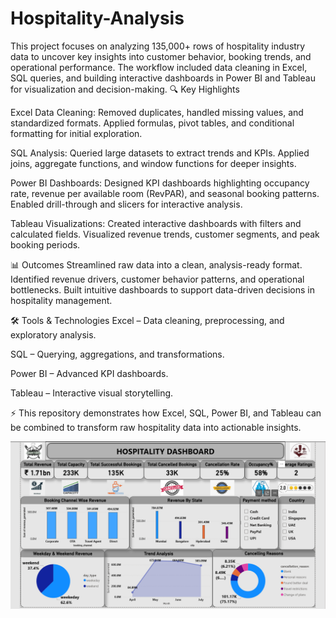 # Hospitality-Analysis
This project focuses on analyzing 135,000+ rows of hospitality industry data to uncover key insights into customer behavior, booking trends, and operational performance. The workflow included data cleaning in Excel, SQL queries, and building interactive dashboards in Power BI and Tableau for visualization and decision-making.
🔍 Key Highlights

Excel Data Cleaning:
Removed duplicates, handled missing values, and standardized formats.
Applied formulas, pivot tables, and conditional formatting for initial exploration.

SQL Analysis:
Queried large datasets to extract trends and KPIs.
Applied joins, aggregate functions, and window functions for deeper insights.

Power BI Dashboards:
Designed KPI dashboards highlighting occupancy rate, revenue per available room (RevPAR), and seasonal booking patterns.
Enabled drill-through and slicers for interactive analysis.

Tableau Visualizations:
Created interactive dashboards with filters and calculated fields.
Visualized revenue trends, customer segments, and peak booking periods.

📊 Outcomes
Streamlined raw data into a clean, analysis-ready format.
Identified revenue drivers, customer behavior patterns, and operational bottlenecks.
Built intuitive dashboards to support data-driven decisions in hospitality management.

🛠️ Tools & Technologies
Excel – Data cleaning, preprocessing, and exploratory analysis.

SQL – Querying, aggregations, and transformations.

Power BI – Advanced KPI dashboards.

Tableau – Interactive visual storytelling.

⚡ This repository demonstrates how Excel, SQL, Power BI, and Tableau can be combined to transform raw hospitality data into actionable insights.

![image alt](https://github.com/MuzammilAzeem/Hospitality-Analysis/blob/8aa13087aeed047412d46c0514da52ac7a92a863/Hospitality%20PowerBI%20scrnshot.png)

